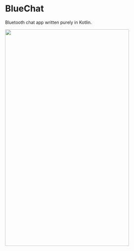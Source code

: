 # BlueChat
Bluetooth chat app written purely in Kotlin.

<img src="https://github.com/webianks/BlueChat/blob/master/screens/screen_one.png" align="left" height="700" width="400" >
